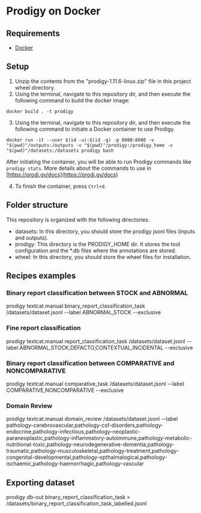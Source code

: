 # Prodigy on Docker

## Requirements
- [Docker](https://docs.docker.com/get-docker/)

## Setup
1) Unzip the contents from the "prodigy-1.11.6-linux.zip" file in this project wheel directory.
2) Using the terminal, navigate to this repository dir, and then execute the following command to build the docker image:

```shell script
docker build . -t prodigy
```

3) Using the terminal, navigate to this repository dir, and then execute the following command to initiate a Docker container to use Prodigy. 
```shell script
docker run -it --user $(id -u):$(id -g) -p 8080:8080 -v "$(pwd)"/outputs:/outputs -v "$(pwd)"/prodigy:/prodigy_home -v "$(pwd)"/datasets:/datasets prodigy bash
```
After initiating the container, you will be able to run Prodigy commands like ```prodigy stats```. More details about the commands to use in [https://prodi.gy/docs](https://prodi.gy/docs) 

4) To finish the container, press ```Ctrl+d```.

## Folder structure
This repository is organized with the following directories.
- datasets: In this directory, you should store the prodigy jsonl files (inputs and outputs).  
- prodigy: This directory is the PRODIGY_HOME dir. It stores the tool configuration and the *.db files where the annotations are stored.  
- wheel: In this directory, you should store the wheel files for installation.  

## Recipes examples

### Binary report classification between STOCK and ABNORMAL
prodigy textcat.manual binary_report_classification_task /datasets/dataset.jsonl --label ABNORMAL,STOCK --exclusive

### Fine report classification
prodigy textcat.manual report_classification_task /datasets/dataset.jsonl --label ABNORMAL,STOCK,DEFACTO,CONTEXTUAL,INCIDENTAL --exclusive

### Binary report classification between COMPARATIVE and NONCOMPARATIVE
prodigy textcat.manual comparative_task /datasets/dataset.jsonl --label COMPARATIVE,NONCOMPARATIVE --exclusive

### Domain Review
prodigy textcat.manual domain_review /datasets/dataset.jsonl --label pathology-cerebrovascular,pathology-csf-disorders,pathology-endocrine,pathology-infectious,pathology-neoplastic-paraneoplastic,pathology-inflammatory-autoimmune,pathology-metabolic-nutritional-toxic,pathology-neurodegenerative-dementia,pathology-traumatic,pathology-musculoskeletal,pathology-treatment,pathology-congenital-developmental,pathology-opthalmalogical,pathology-ischaemic,pathology-haemorrhagic,pathology-vascular

## Exporting dataset
prodigy db-out binary_report_classification_task > /datasets/binary_report_classification_task_labelled.jsonl

